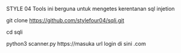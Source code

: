 STYLE 04
Tools ini berguna untuk mengetes kerentanan sql injetion 

git clone https://github.com/stylefour04/sqli.git

cd sqli

python3 scanner.py  https://masuka url login di sini .com
